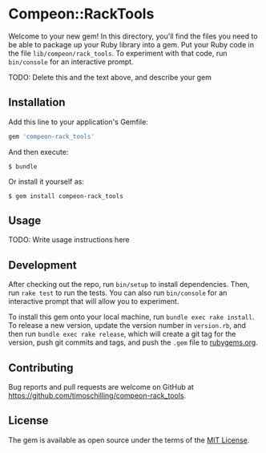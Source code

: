# Compeon::RackTools

Welcome to your new gem! In this directory, you'll find the files you need to be able to package up your Ruby library into a gem. Put your Ruby code in the file `lib/compeon/rack_tools`. To experiment with that code, run `bin/console` for an interactive prompt.

TODO: Delete this and the text above, and describe your gem

## Installation

Add this line to your application's Gemfile:

```ruby
gem 'compeon-rack_tools'
```

And then execute:

    $ bundle

Or install it yourself as:

    $ gem install compeon-rack_tools

## Usage

TODO: Write usage instructions here

## Development

After checking out the repo, run `bin/setup` to install dependencies. Then, run `rake test` to run the tests. You can also run `bin/console` for an interactive prompt that will allow you to experiment.

To install this gem onto your local machine, run `bundle exec rake install`. To release a new version, update the version number in `version.rb`, and then run `bundle exec rake release`, which will create a git tag for the version, push git commits and tags, and push the `.gem` file to [rubygems.org](https://rubygems.org).

## Contributing

Bug reports and pull requests are welcome on GitHub at https://github.com/timoschilling/compeon-rack_tools.

## License

The gem is available as open source under the terms of the [MIT License](https://opensource.org/licenses/MIT).
